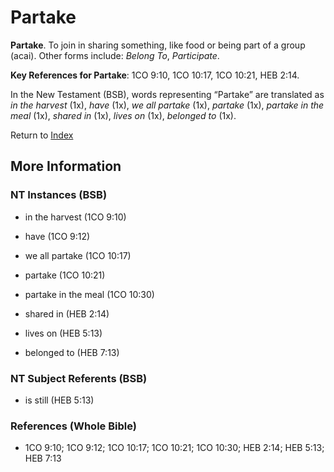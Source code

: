 # Partake
**Partake**. 
To join in sharing something, like food or being part of a group (acai). 
Other forms include: 
*Belong To*, *Participate*. 


**Key References for Partake**: 
1CO 9:10, 1CO 10:17, 1CO 10:21, HEB 2:14. 




In the New Testament (BSB), words representing “Partake” are translated as 
*in the harvest* (1x), *have* (1x), *we all partake* (1x), *partake* (1x), *partake in the meal* (1x), *shared in* (1x), *lives on* (1x), *belonged to* (1x). 


Return to [Index](00-Index.md)

## More Information

### NT Instances (BSB)

* in the harvest (1CO 9:10)

* have (1CO 9:12)

* we all partake (1CO 10:17)

* partake (1CO 10:21)

* partake in the meal (1CO 10:30)

* shared in (HEB 2:14)

* lives on (HEB 5:13)

* belonged to (HEB 7:13)



### NT Subject Referents (BSB)

* is still (HEB 5:13)



### References (Whole Bible)

* 1CO 9:10; 1CO 9:12; 1CO 10:17; 1CO 10:21; 1CO 10:30; HEB 2:14; HEB 5:13; HEB 7:13



